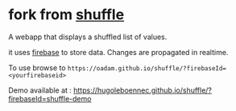 # fork from [shuffle](https://github.com/oadam/shuffle)
A webapp that displays a shuffled list of values.

it uses [firebase](http://firebase.com) to store data. Changes are propagated in realtime.

To use browse to `https://oadam.github.io/shuffle/?firebaseId=<yourfirebaseid>`

Demo available at : https://hugoleboennec.github.io/shuffle/?firebaseId=shuffle-demo
